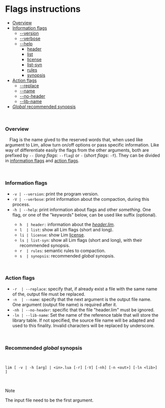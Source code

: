 # Flags instructions

* <a href="#overview">Overview</a>
* <a href="#info">Information flags</a>
	* <a href="#info-1">--version</a>
	* <a href="#info-2">--verbose</a>
	* <a href="#info-3">--help</a>
		* <a href="#info-3-1">header</a>
		* <a href="#info-3-2">list</a>
		* <a href="#info-3-3">license</a>
		* <a href="#info-3-4">list-syn</a>
		* <a href="#info-3-5">rules</a>
		* <a href="#info-3-6">synopsis</a>
* <a href="#action">Action flags</a>
	* <a href="#action-1">--replace</a>
	* <a href="#action-2">--name</a>
	* <a href="#action-3">--no-header</a>
	* <a href="#action-4">--lib-name</a>
* <a href="#syn"><i>Global</i> recommended synopsis</a>

<br>

<h3 id="overview">Overview</h3>

&emsp;Flag is the name gived to the reserved words that, when used like argument to Lim, allow turn on/off options or pass specific information. Like way of differentiate easily the flags from the other arguments, both are prefixed by `--` (*long flags*: `--flag`) or `-` (*short flags*: `-f`). They can be divided in <a href="#info">information flags</a> and <a href="#action">action flags</a>.

<br>

<h3 id="info">Information flags</h3>

<ul>
	<li id="info-1"><code>-v | --version</code>: print the program version.</li>
	<li id="info-2"><code>-V | --verbose</code>: print information about the compaction, during this process.</li>
	<li id="info-3"><code>-h | --help</code>: print information about flags and other <i>something</i>. One flag, or one of the "keywords" below, can be used like suffix (optional).</li>
	<ul>
		<li id="info-3-1"><code>h  | header:</code> information about the <a href="https://github.com/duckafire/lim/blob/main/docs/the-header-lim.md" title="Official documentation"><i>header.lim</i></a>.</li>
		<li id="info-3-2"><code>l  | list</code>: show all Lim flags (short and long).</li>
		<li id="info-3-3"><code>li | license</code>: show Lim <a href="https://github.com/duckafire/lim/blob/main/LICENSE" title="MIT">license</a>.</li>
		<li id="info-3-4"><code>ls | list-syn</code>: show all Lim flags (short and long), with their recommended synopsis.</li>
		<li id="info-3-5"><code>r  | rules</code>: semantic rules to compaction.</li>
		<li id="info-3-6"><code>s  | synopsis</code>: recommended <i>global</i> synopsis.</li>
	</ul>
</ul>

<br>

<h3 id="action">Action flags</h3>

<ul>
	<li id="action-1"><code>-r  | --replace</code>: specify that, if already exist a file with the same name of the, output file must be replaced.</li>
	<li id="action-2"><code>-n  | --name</code>: specify that the next argument is the output file name. One argument (output file name) is required after it.</li>
	<li id="action-3"><code>-nh | --no-header</code>: specific that the file "header.lim" must be ignored.</li>
	<li id="action-4"><code>-ln | --lib-name</code>: Set the name of the reference table that will store the library table. If not specified, the source file name will be adapted and used to this finality. Invalid characters will be replaced by underscore.</li>
</ul>

<br>

<h3 id="syn">Recommended <i>global</i> synopsis</h3>

<br>

```
lim [ -v | -h [arg] | <in>.lua [-r] [-V] [-nh] [-n <out>] [-ln <lib>] ]
```

<br>

> [!NOTE]
> The input file need to be the first argument.

<br>
